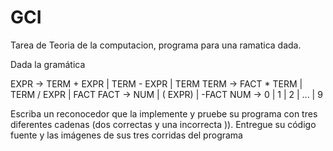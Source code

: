 # GCI
Tarea de Teoria de la computacion, programa para una ramatica dada.

Dada la gramática

EXPR -> TERM + EXPR | TERM - EXPR | TERM
TERM -> FACT * TERM | TERM / EXPR | FACT
FACT -> NUM | ( EXPR) | -FACT
NUM -> 0 | 1 | 2 | ... | 9

Escriba un reconocedor que la implemente y pruebe su programa con tres diferentes cadenas (dos correctas y una incorrecta )). Entregue su código fuente y las imágenes de sus tres corridas del programa
